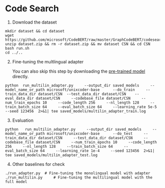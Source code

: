# Code Search

1. Download the dataset


```
mkdir dataset && cd dataset
wget https://github.com/microsoft/CodeBERT/raw/master/GraphCodeBERT/codesearch/dataset.zip
unzip dataset.zip && rm -r dataset.zip && mv dataset CSN && cd CSN
bash run.sh 
cd ../..
```


2. Fine-tuning the multlingual adapter

   You can also skip this step by downloading the [pre-trained model]() directly.
```
python  run_multilin_adapter.py     --output_dir saved_models     --model_name_or_path microsoft/unixcoder-base      --do_train     --train_data_dir dataset/CSN  --test_data_dir dataset/CSN    --eval_data_dir dataset/CSN     --codebase_file dataset/CSN     --num_train_epochs 10     --code_length 256     --nl_length 128     --train_batch_size 64     --eval_batch_size 64     --learning_rate 5e-5     --seed 123456  2>&1| tee saved_models/multilin_adapter_train.log
```

3. Evaluation
```
python   run_multilin_adapter.py     --output_dir saved_models     --model_name_or_path microsoft/unixcoder-base      --do_test     --train_data_dir dataset/CSN     --test_data_dir dataset/CSN     --codebase_file dataset/CSN     --num_train_epochs 10     --code_length 256     --nl_length 128     --train_batch_size 64     --eval_batch_size 64     --learning_rate 1e-4     --seed 123456  2>&1| tee saved_models/multilin_adapter_test.log
```

4. Other baselines for check
```
./run_adapter.py  # Fine-tuning the monolingual model with adapter
./run_multilin.py     # Fine-tuning the multilingual model with the full model
```
